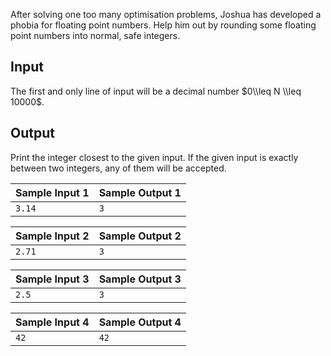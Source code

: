 
After solving one too many optimisation problems, Joshua has
 developed a phobia for floating point numbers. Help him out by
 rounding some floating point numbers into normal, safe
 integers.


Input
-----


The first and only line of input will be a decimal number
 $0\\leq N \\leq 10000$.


Output
------


Print the integer closest to the given input. If the given
 input is exactly between two integers, any of them will be
 accepted.




| Sample Input 1 | Sample Output 1 |
| --- | --- |
| ``` 3.14  ``` | ``` 3  ``` |




| Sample Input 2 | Sample Output 2 |
| --- | --- |
| ``` 2.71  ``` | ``` 3  ``` |




| Sample Input 3 | Sample Output 3 |
| --- | --- |
| ``` 2.5  ``` | ``` 3  ``` |




| Sample Input 4 | Sample Output 4 |
| --- | --- |
| ``` 42  ``` | ``` 42  ``` |



